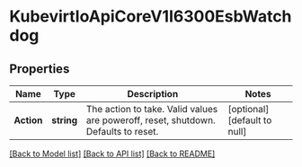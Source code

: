 # KubevirtIoApiCoreV1I6300EsbWatchdog

## Properties
Name | Type | Description | Notes
------------ | ------------- | ------------- | -------------
**Action** | **string** | The action to take. Valid values are poweroff, reset, shutdown. Defaults to reset. | [optional] [default to null]

[[Back to Model list]](../README.md#documentation-for-models) [[Back to API list]](../README.md#documentation-for-api-endpoints) [[Back to README]](../README.md)


